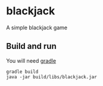blackjack
=========

A simple blackjack game

Build and run
-------------

You will need [gradle]

    gradle build
    java -jar build/libs/blackjack.jar

[gradle]: http://www.gradle.org/
